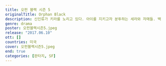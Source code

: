```yaml
---
title: 오펀 블랙 시즌 5
originalTitle: Orphan Black
description: 신인류가 키라를 노리고 있다. 아이를 지키고자 분투하는 세라와 자매들. 백 년 넘게 이어온 미스터리가 싸움의 열쇠가 될지도 모른다.
genre: drama
poster: 오펀블랙시즌5.jpeg
release: "2017.06.10"
ott: []
countries: 미국
cover: 오펀블랙시즌5.jpeg
end: true
categories: [판타지, SF]
---
```

